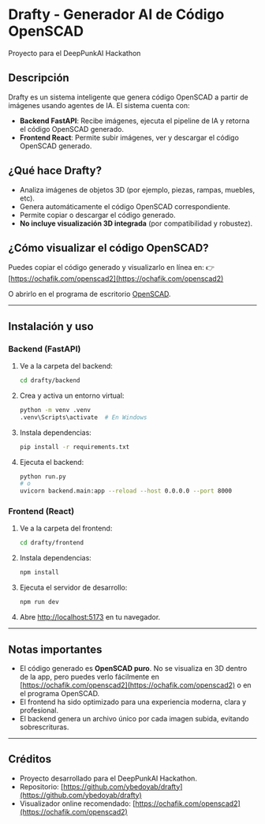 # Drafty - Generador AI de Código OpenSCAD

Proyecto para el DeepPunkAI Hackathon

## Descripción

Drafty es un sistema inteligente que genera código OpenSCAD a partir de imágenes usando agentes de IA. El sistema cuenta con:

- **Backend FastAPI**: Recibe imágenes, ejecuta el pipeline de IA y retorna el código OpenSCAD generado.
- **Frontend React**: Permite subir imágenes, ver y descargar el código OpenSCAD generado.

## ¿Qué hace Drafty?

- Analiza imágenes de objetos 3D (por ejemplo, piezas, rampas, muebles, etc).
- Genera automáticamente el código OpenSCAD correspondiente.
- Permite copiar o descargar el código generado.
- **No incluye visualización 3D integrada** (por compatibilidad y robustez).

## ¿Cómo visualizar el código OpenSCAD?

Puedes copiar el código generado y visualizarlo en línea en:
👉 [https://ochafik.com/openscad2](https://ochafik.com/openscad2)

O abrirlo en el programa de escritorio [OpenSCAD](https://openscad.org/).

---

## Instalación y uso

### Backend (FastAPI)

1. Ve a la carpeta del backend:
   ```bash
   cd drafty/backend
   ```
2. Crea y activa un entorno virtual:
   ```bash
   python -m venv .venv
   .venv\Scripts\activate  # En Windows
   ```
3. Instala dependencias:
   ```bash
   pip install -r requirements.txt
   ```
4. Ejecuta el backend:
   ```bash
   python run.py
   # o
   uvicorn backend.main:app --reload --host 0.0.0.0 --port 8000
   ```

### Frontend (React)

1. Ve a la carpeta del frontend:
   ```bash
   cd drafty/frontend
   ```
2. Instala dependencias:
   ```bash
   npm install
   ```
3. Ejecuta el servidor de desarrollo:
   ```bash
   npm run dev
   ```
4. Abre [http://localhost:5173](http://localhost:5173) en tu navegador.

---

## Notas importantes

- El código generado es **OpenSCAD puro**. No se visualiza en 3D dentro de la app, pero puedes verlo fácilmente en [https://ochafik.com/openscad2](https://ochafik.com/openscad2) o en el programa OpenSCAD.
- El frontend ha sido optimizado para una experiencia moderna, clara y profesional.
- El backend genera un archivo único por cada imagen subida, evitando sobrescrituras.

---

## Créditos
- Proyecto desarrollado para el DeepPunkAI Hackathon.
- Repositorio: [https://github.com/ybedoyab/drafty](https://github.com/ybedoyab/drafty)
- Visualizador online recomendado: [https://ochafik.com/openscad2](https://ochafik.com/openscad2)